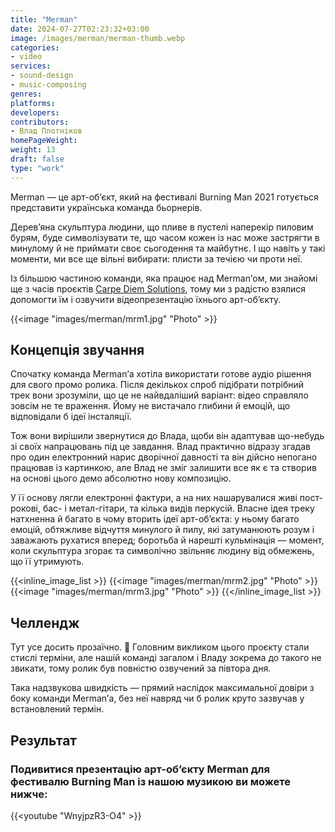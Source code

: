 ```yaml
---
title: "Merman"
date: 2024-07-27T02:23:32+03:00
image: /images/merman/merman-thumb.webp
categories:
- video
services:
- sound-design
- music-composing
genres:
platforms:
developers:
contributors:
- Влад Плотніков
homePageWeight:
weight: 13
draft: false
type: "work"
---
```


Merman — це арт-об’єкт, який на фестивалі Burning Man 2021 готується представити українська команда бьорнерів.

Дерев’яна скульптура людини, що пливе в пустелі наперекір пиловим бурям, буде символізувати те, що часом кожен із нас може застрягти в минулому й не приймати своє сьогодення та майбутнє. І що навіть у такі моменти, ми все ще вільні вибирати: плисти за течією чи проти неї.

Із більшою частиною команди, яка працює над Merman’ом, ми знайомі ще з часів проєктів [Carpe Diem Solutions](/works/carpe-diem-solutions), тому ми з радістю взялися допомогти їм і озвучити відеопрезентацію їхнього арт-об’єкту.

{{<image "images/merman/mrm1.jpg" "Photo"  >}}

## Концепція звучання

Спочатку команда Merman’а хотіла використати готове аудіо рішення для свого промо ролика. Після декількох спроб підібрати потрібний трек вони зрозуміли, що це не найвдаліший варіант: відео справляло зовсім не те враження. Йому не вистачало глибини й емоцій, що відповідали б ідеї інсталяції.

Тож вони вирішили звернутися до Влада, щоби він адаптував що-небудь зі своїх напрацювань під це завдання. Влад практично відразу згадав про один електронний нарис дворічної давності та він дійсно непогано працював із картинкою, але Влад не зміг залишити все як є та створив на основі цього демо абсолютно нову композицію.

У її основу лягли електронні фактури, а на них нашарувалися живі пост-рокові, бас- і метал-гітари, та кілька видів перкусій.
Власне ідея треку натхненна й багато в чому вторить ідеї арт-об’єкта: у ньому багато емоцій, обтяжливе відчуття минулого й пилу, які затуманюють розум і заважають рухатися вперед; боротьба й нарешті кульмінація — момент, коли скульптура згорає та символічно звільняє людину від обмежень, що її утримують.

{{<inline_image_list >}}
{{<image "images/merman/mrm2.jpg" "Photo"  >}}
{{<image "images/merman/mrm3.jpg" "Photo"  >}}
{{</inline_image_list >}}

## Челлендж

Тут усе досить прозаїчно. 🙂 Головним викликом цього проєкту стали стислі терміни, але нашій команді загалом і Владу зокрема до такого не звикати, тому ролик був повністю озвучений за півтора дня.

Така надзвукова швидкість — прямий наслідок максимальної довіри з боку команди Merman’а, без неї навряд чи б ролик круто зазвучав у встановлений термін.

## Результат

### Подивитися презентацію арт-об’єкту Merman для фестивалю Burning Man із нашою музикою ви можете нижче:

{{<youtube "WnyjpzR3-O4" >}}